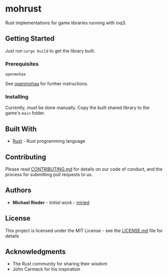 # mohrust

Rust implementations for game libraries running with ioq3.

## Getting Started

Just run `cargo build` to get the library built.

### Prerequisites

```
openmohaa
```
See [openmohaa](https://github.com/openmoh/openmohaa) for further instructions.


### Installing

Currently, must be done manually. Copy the built shared library to the game's `main` folder.

## Built With

* [Rust](https://www.rust-lang.org/) - Rust programming language

## Contributing

Please read [CONTRIBUTING.md]() for details on our code of conduct, and the process for submitting pull requests to us.

## Authors

* **Michael Rieder** - *Initial work* - [miried](https://github.com/miried)

## License

This project is licensed under the MIT License - see the [LICENSE.md](LICENSE.md) file for details

## Acknowledgments

* The Rust community for sharing their wisdom
* John Carmack for his inspiration
